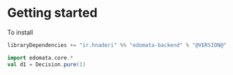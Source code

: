 # Getting started

To install 

```scala
libraryDependencies += "ir.hnaderi" %% "edomata-backend" % "@VERSION@"
```

```scala mdoc
import edomata.core.*
val d1 = Decision.pure(1)
```

